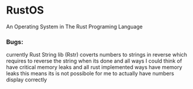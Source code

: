# RustOS
An Operating System in The Rust Programing Language

### Bugs:
currently Rust String lib (Rstr) coverts numbers to strings in reverse which requires to reverse the string when its done and all ways I could think of have critical memory leaks and all rust implemented ways have memory leaks this means its is not possibole for me to actually have numbers display correctly

